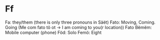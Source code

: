 # Ff
Fa: they/them (there is only three pronouns in Säët)
Fato: Moving, Coming. Going (Me com fato tö ot -> I am coming to you(r location))
Fato Bëmëm: Mobile computer (phone)
Föd: Solo
Femö: Eight